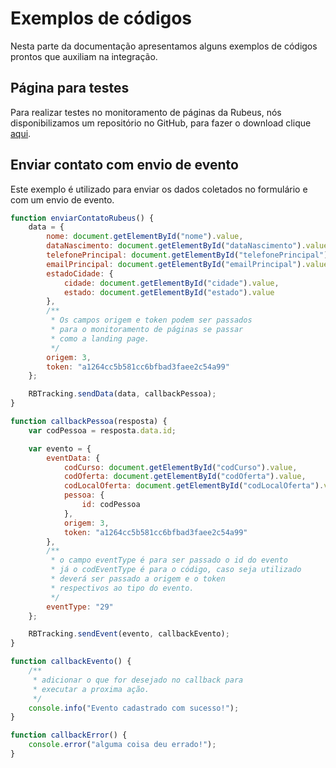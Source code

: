
# Exemplos de códigos

Nesta parte da documentação apresentamos alguns exemplos de códigos prontos que auxiliam na integração.

## Página para testes

Para realizar testes no monitoramento de páginas da Rubeus, nós disponibilizamos um repositório no GitHub, para fazer o download clique [aqui](https://github.com/RubeusTI/teste-tracking-rubeus).

## Enviar contato com envio de evento

Este exemplo é utilizado para enviar os dados coletados no formulário e com um envio de evento.

``` javascript tab="JavaScript"
function enviarContatoRubeus() {
    data = {
        nome: document.getElementById("nome").value,
        dataNascimento: document.getElementById("dataNascimento").value,
        telefonePrincipal: document.getElementById("telefonePrincipal").value,
        emailPrincipal: document.getElementById("emailPrincipal").value,
        estadoCidade: {
            cidade: document.getElementById("cidade").value,
            estado: document.getElementById("estado").value
        },
        /**
         * Os campos origem e token podem ser passados
         * para o monitoramento de páginas se passar
         * como a landing page.
         */
        origem: 3,
        token: "a1264cc5b581cc6bfbad3faee2c54a99"
    };

    RBTracking.sendData(data, callbackPessoa);
}

function callbackPessoa(resposta) {
    var codPessoa = resposta.data.id;

    var evento = {
        eventData: {
            codCurso: document.getElementById("codCurso").value,
            codOferta: document.getElementById("codOferta").value,
            codLocalOferta: document.getElementById("codLocalOferta").value,
            pessoa: {
                id: codPessoa
            },
            origem: 3,
            token: "a1264cc5b581cc6bfbad3faee2c54a99"
        },
        /**
         * o campo eventType é para ser passado o id do evento
         * já o codEventType é para o código, caso seja utilizado
         * deverá ser passado a origem e o token
         * respectivos ao tipo do evento.
         */
        eventType: "29"
    };

    RBTracking.sendEvent(evento, callbackEvento);
}

function callbackEvento() {
    /**
     * adicionar o que for desejado no callback para
     * executar a proxima ação.
     */
    console.info("Evento cadastrado com sucesso!");
}

function callbackError() {
    console.error("alguma coisa deu errado!");
}
```

